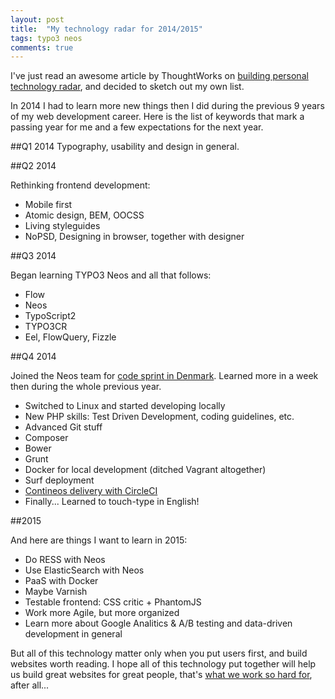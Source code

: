 ```yaml
---
layout: post
title:  "My technology radar for 2014/2015"
tags: typo3 neos
comments: true
---
```


I've just read an awesome article by ThoughtWorks on [building personal technology radar](http://www.thoughtworks.com/insights/blog/build-your-own-technology-radar), and decided to sketch out my own list.

In 2014 I had to learn more new things then I did during the previous 9 years of my web development career. Here is the list of keywords that mark a passing year for me and a few expectations for the next year.

##Q1 2014
Typography, usability and design in general.

##Q2 2014

Rethinking frontend development:

* Mobile first
* Atomic design, BEM, OOCSS
* Living styleguides
* NoPSD, Designing in browser, together with designer

##Q3 2014

Began learning TYPO3 Neos and all that follows:

* Flow
* Neos
* TypoScript2
* TYPO3CR
* Eel, FlowQuery, Fizzle

##Q4 2014

Joined the Neos team for [code sprint in Denmark](http://dimaip.github.io/2014/10/05/the-code-sprint/). Learned more in a week then during the whole previous year.

* Switched to Linux and started developing locally
* New PHP skills: Test Driven Development, coding guidelines, etc.
* Advanced Git stuff
* Composer
* Bower
* Grunt
* Docker for local development (ditched Vagrant altogether)
* Surf deployment
* [Contineos delivery with CircleCI](http://dimaip.github.io/2014/12/20/three-steps-to-deploy/)
* Finally... Learned to touch-type in English!


##2015

And here are things I want to learn in 2015:
* Do RESS with Neos
* Use ElasticSearch with Neos
* PaaS with Docker
* Maybe Varnish
* Testable frontend: CSS critic + PhantomJS
* Work more Agile, but more organized
* Learn more about Google Analitics & A/B testing and data-driven development in general

But all of this technology matter only when you put users first, and build websites worth reading. I hope all of this technology put together will help us build great websites for great people, that's [what we work so hard for](http://dimaip.github.io/2014/12/06/sfiru-goes-live/), after all...

